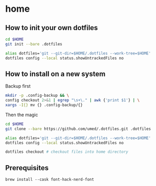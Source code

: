 # home
## How to init your own dotfiles

```sh
cd $HOME
git init --bare .dotfiles

alias dotfiles='git --git-dir=$HOME/.dotfiles --work-tree=$HOME'
dotfiles config --local status.showUntrackedFiles no
```

## How to install on a new system

Backup first
```sh
mkdir -p .config-backup && \
config checkout 2>&1 | egrep "\s+\." | awk {'print $1'} | \
xargs -I{} mv {} .config-backup/{}
```

Then the magic
```sh
cd $HOME
git clone --bare https://github.com/umed/.dotfiles.git .dotfiles

alias dotfiles='git --git-dir=$HOME/.dotfiles --work-tree=$HOME'
dotfiles config --local status.showUntrackedFiles no

dotfiles checkout # checkout files into home directory
```

## Prerequisites

```
brew install --cask font-hack-nerd-font
```